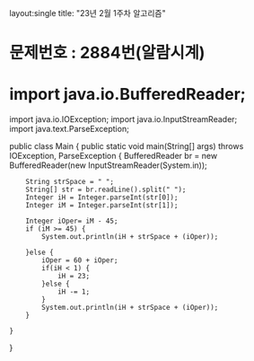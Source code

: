 layout:single
title: "23년 2월 1주차 알고리즘"


# 문제번호 : 2884번(알람시계)

# import java.io.BufferedReader;
import java.io.IOException;
import java.io.InputStreamReader;	
import java.text.ParseException;

public class Main {
        public static void main(String[] args) throws IOException, ParseException {
        BufferedReader br = new BufferedReader(new InputStreamReader(System.in));
		
		String strSpace = " ";
		String[] str = br.readLine().split(" ");
		Integer iH = Integer.parseInt(str[0]);
		Integer iM = Integer.parseInt(str[1]);
		
		Integer iOper= iM - 45;
		if (iM >= 45) {
			System.out.println(iH + strSpace + (iOper));
			
		}else {
			iOper = 60 + iOper;
			if(iH < 1) {
				iH = 23;
			}else {
				iH -= 1;
			}
			System.out.println(iH + strSpace + (iOper));
		}
	
    }
		
}
